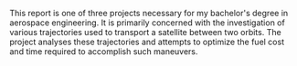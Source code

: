 This report is one of three projects necessary for my bachelor's degree in aerospace engineering. It is primarily concerned with the investigation of various trajectories used to transport a satellite between two orbits. The project analyses these trajectories and attempts to optimize the fuel cost and time required to accomplish such maneuvers.
